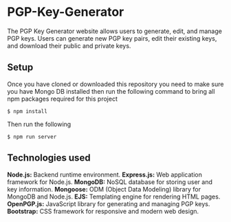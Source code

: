# PGP-Key-Generator
The PGP Key Generator website allows users to generate, edit, and manage PGP keys. Users can generate new PGP key pairs, edit their existing keys, and download their public and private keys.


## Setup

Once you have cloned or downloaded this repository you need to make sure you have Mongo DB installed then
run the following command to bring all npm packages required for this project

```
$ npm install
```
Then run the following

```
$ npm run server
```

## Technologies used

**Node.js:** Backend runtime environment.
**Express.js:** Web application framework for Node.js.
**MongoDB:** NoSQL database for storing user and key information.
**Mongoose:** ODM (Object Data Modeling) library for MongoDB and Node.js.
**EJS:** Templating engine for rendering HTML pages.
**OpenPGP.js:** JavaScript library for generating and managing PGP keys.
**Bootstrap:** CSS framework for responsive and modern web design.

